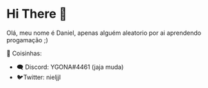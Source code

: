 # Hi There 👋

Olá, meu nome é Daniel, apenas alguém aleatorio por ai aprendendo progamação ;)

🔶 Coisinhas:

- 🗨 Discord: YGONA#4461 (jaja muda)
- 🐦Twitter: nieljjl


